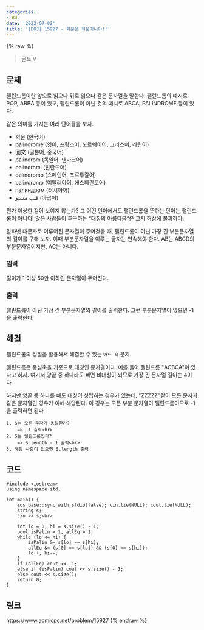 ```yaml
---
categories:
- BOJ
date: '2022-07-02'
title: '[BOJ] 15927 - 회문은 회문아니야!!'
---
```


{% raw %}
> 골드 V<br>

## 문제
팰린드롬이란 앞으로 읽으나 뒤로 읽으나 같은 문자열을 말한다. 팰린드롬의 예시로 POP, ABBA 등이 있고, 팰린드롬이 아닌 것의 예시로 ABCA, PALINDROME 등이 있다.

같은 의미를 가지는 여러 단어들을 보자.
-   회문 (한국어)
-   palindrome (영어, 프랑스어, 노르웨이어, 그리스어, 라틴어)
-   回文 (일본어, 중국어)
-   palindrom (독일어, 덴마크어)
-   palindromi (핀란드어)
-   palíndromo (스페인어, 포르투갈어)
-   palindromo (이탈리아어, 에스페란토어)
-   палиндром (러시아어)
-   قلب مستو (아랍어)

뭔가 이상한 점이 보이지 않는가? 그 어떤 언어에서도 팰린드롬을 뜻하는 단어는 팰린드롬이 아니다! 많은 사람들이 추구하는 “대칭의 아름다움”은 그저 허상에 불과하다.

알파벳 대문자로 이루어진 문자열이 주어졌을 때, 팰린드롬이 아닌 가장 긴 부분문자열의 길이를 구해 보자. 이때 부분문자열을 이루는 글자는 연속해야 한다. AB는 ABCD의 부분문자열이지만, AC는 아니다.

### 입력
길이가 1 이상 50만 이하인 문자열이 주어진다.

### 출력
팰린드롬이 아닌 가장 긴 부분문자열의 길이를 출력한다. 그런 부분문자열이 없으면 -1을 출력한다.

## 해결
팰린드롬의 성질을 활용해서 해결할 수 있는 `애드 혹` 문제.

팰린드롬은 중심축을 기준으로 대칭인 문자열이다. 예를 들어 팰린드롬 "ACBCA"이 있다고 하자. 여기서 양끝 중 하나라도 빼면 비대칭이 되므로 가장 긴 문자열 길이는 4이다.

하지만 양끝 중 하나를 빼도 대칭이 성립하는 경우가 있는데, "ZZZZZ"같이 모든 문자가 같은 문자열인 경우가 이에 해당된다. 이 경우는 모든 부분 문자열이 팰린드롬이므로 -1을 출력하면 된다.

```
1. S는 모든 문자가 동일한가?
	=> -1 출력<br>
2. S는 팰린드롬인가?
	=> S.length - 1 출력<br>
3. 해당 사항이 없으면 S.length 출력
```

## 코드
```
#include <iostream>
using namespace std;

int main() {
	ios_base::sync_with_stdio(false); cin.tie(NULL); cout.tie(NULL);
	string s;
	cin >> s;<br>

	int lo = 0, hi = s.size() - 1;
	bool isPalin = 1, allEq = 1;
	while (lo <= hi) {
		isPalin &= s[lo] == s[hi];
		allEq &= (s[0] == s[lo]) && (s[0] == s[hi]);
		lo++, hi--;
	}
	if (allEq) cout << -1;
	else if (isPalin) cout << s.size() - 1;
	else cout << s.size();
	return 0;
}
```

## 링크
https://www.acmicpc.net/problem/15927
{% endraw %}